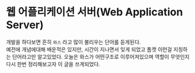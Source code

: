 # 웹 어플리케이션 서버(Web Application Server)

개발을 하다보면 흔히 `와스` 라고 많이 불리우는 단어를 듣게된다.  
예전에 개념에대해 배운적은 있지만, 시간이 지나면서 잊게 되었고 톰캣 이런걸 지칭하는 단어라고만 알고있었다.
오늘은 와스가 어떤구조로 이루어져있으며 역할이 무엇인지 다시 한번 정리해보고자 이 글을 쓰게되었다.
